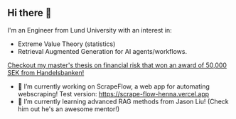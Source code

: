 ## Hi there 👋

I'm an Engineer from Lund University with an interest in:
- Extreme Value Theory (statistics)
- Retrieval Augmented Generation for AI agents/workflows.

[Checkout my master's thesis on financial risk that won an award of 50,000 SEK from Handelsbanken!](https://github.com/user-attachments/files/18868455/Copula.based.VaR.estimation.for.Portfolio.using.Hierarchical.Clustering.-.Alexander.Woxstrom.Hektor.Triantafillidis.pdf)

- 🔭 I’m currently working on ScrapeFlow, a web app for automating webscraping! Test version: https://scrape-flow-henna.vercel.app
- 🌱 I’m currently learning advanced RAG methods from Jason Liu! (Check him out he's an awesome mentor!)

<!--
**alexwox/alexwox** is a ✨ _special_ ✨ repository because its `README.md` (this file) appears on your GitHub profile.

Here are some ideas to get you started:

- 🔭 I’m currently working on ScrapeFlow, a web app for automating webscraping!
- 🌱 I’m currently learning advanced RAG methods from Jason Liu! (Check him out he's an awesome mentor!)
- 👯 I’m looking to collaborate on ...
- 🤔 I’m looking for help with ...
- 💬 Ask me about ...
-->
